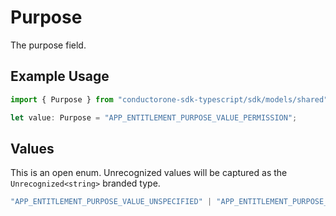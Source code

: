# Purpose

The purpose field.

## Example Usage

```typescript
import { Purpose } from "conductorone-sdk-typescript/sdk/models/shared";

let value: Purpose = "APP_ENTITLEMENT_PURPOSE_VALUE_PERMISSION";
```

## Values

This is an open enum. Unrecognized values will be captured as the `Unrecognized<string>` branded type.

```typescript
"APP_ENTITLEMENT_PURPOSE_VALUE_UNSPECIFIED" | "APP_ENTITLEMENT_PURPOSE_VALUE_ASSIGNMENT" | "APP_ENTITLEMENT_PURPOSE_VALUE_PERMISSION" | Unrecognized<string>
```